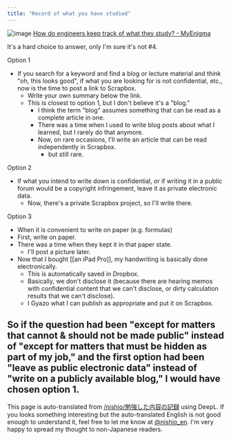 ```yaml
---
title: "Record of what you have studied"
---
```


![image](https://gyazo.com/562e13c13e2a6253cbb9ad83a64ac84f/thumb/1000)
[How do engineers keep track of what they study? - MyEnigma](https://myenigma.hatenablog.com/entry/2018/08/19/163331)

It's a hard choice to answer, only I'm sure it's not #4.

Option 1
- If you search for a keyword and find a blog or lecture material and think "oh, this looks good", if what you are looking for is not confidential, etc., now is the time to post a link to Scrapbox.
    - Write your own summary below the link.
    - This is closest to option 1, but I don't believe it's a "blog."
        - I think the term "blog" assumes something that can be read as a complete article in one.
        - There was a time when I used to write blog posts about what I learned, but I rarely do that anymore.
        - Now, on rare occasions, I'll write an article that can be read independently in Scrapbox.
            - but still rare.

Option 2
- If what you intend to write down is confidential, or if writing it in a public forum would be a copyright infringement, leave it as private electronic data.
    - Now, there's a private Scrapbox project, so I'll write there.

Option 3
- When it is convenient to write on paper (e.g. formulas)
- First, write on paper.
- There was a time when they kept it in that paper state.
    - I'll post a picture later.
- Now that I bought [[an iPad Pro]], my handwriting is basically done electronically.
    - This is automatically saved in Dropbox.
    - Basically, we don't disclose it (because there are hearing memos with confidential content that we can't disclose, or dirty calculation results that we can't disclose).
    - I Gyazo what I can publish as appropriate and put it on Scrapbox.

So if the question had been "except for matters that cannot & should not be made public" instead of "except for matters that must be hidden as part of my job," and the first option had been "leave as public electronic data" instead of "write on a publicly available blog," I would have chosen option 1.
---
This page is auto-translated from [/nishio/勉強した内容の記録](https://scrapbox.io/nishio/勉強した内容の記録) using DeepL. If you looks something interesting but the auto-translated English is not good enough to understand it, feel free to let me know at [@nishio_en](https://twitter.com/nishio_en). I'm very happy to spread my thought to non-Japanese readers.